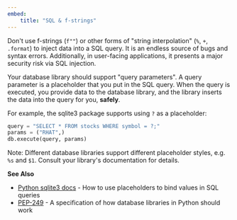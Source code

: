 ```yaml
---
embed:
    title: "SQL & f-strings"
---
```

Don't use f-strings (`f""`) or other forms of "string interpolation" (`%`, `+`, `.format`) to inject data into a SQL query. It is an endless source of bugs and syntax errors. Additionally, in user-facing applications, it presents a major security risk via SQL injection.

Your database library should support "query parameters". A query parameter is a placeholder that you put in the SQL query. When the query is executed, you provide data to the database library, and the library inserts the data into the query for you, **safely**.

For example, the sqlite3 package supports using `?` as a placeholder:
```py
query = "SELECT * FROM stocks WHERE symbol = ?;"
params = ("RHAT",)
db.execute(query, params)
```
Note: Different database libraries support different placeholder styles, e.g. `%s` and `$1`. Consult your library's documentation for details.

**See Also**
- [Python sqlite3 docs](https://docs.python.org/3/library/sqlite3.html#how-to-use-placeholders-to-bind-values-in-sql-queries) - How to use placeholders to bind values in SQL queries
- [PEP-249](https://peps.python.org/pep-0249/) - A specification of how database libraries in Python should work
